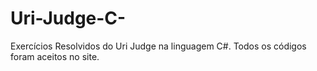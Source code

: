 # Uri-Judge-C-
Exercícios Resolvidos do Uri Judge na linguagem C#. Todos os códigos foram aceitos no site. 
